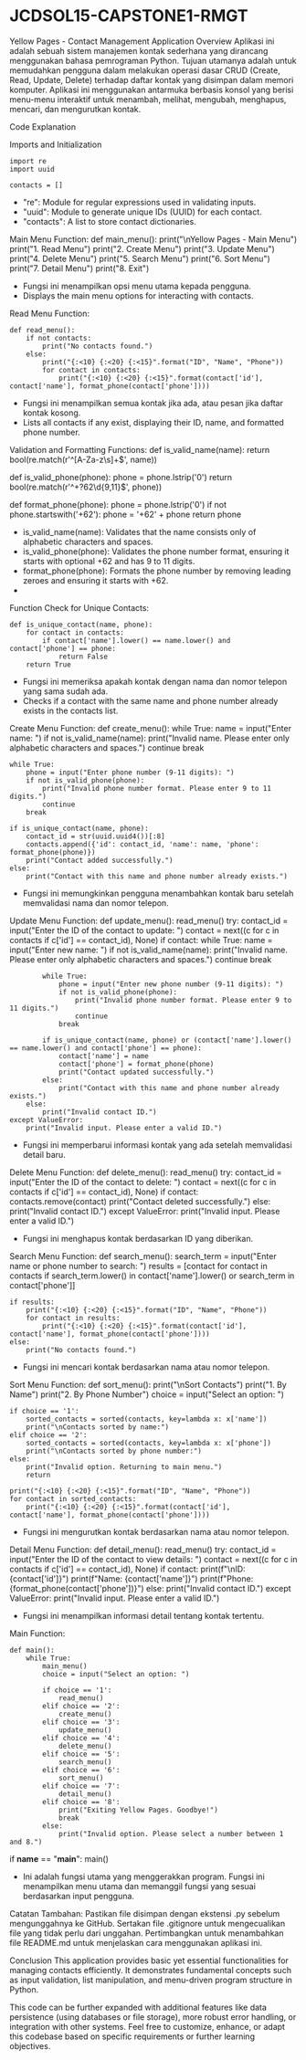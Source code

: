 # JCDSOL15-CAPSTONE1-RMGT
Yellow Pages - Contact Management Application
Overview
Aplikasi ini adalah sebuah sistem manajemen kontak sederhana yang dirancang menggunakan bahasa pemrograman Python. Tujuan utamanya adalah untuk memudahkan pengguna dalam melakukan operasi dasar CRUD (Create, Read, Update, Delete) terhadap daftar kontak yang disimpan dalam memori komputer. Aplikasi ini menggunakan antarmuka berbasis konsol yang berisi menu-menu interaktif untuk menambah, melihat, mengubah, menghapus, mencari, dan mengurutkan kontak.

Code Explanation

Imports and Initialization

	import re
	import uuid

	contacts = []
- "re": Module for regular expressions used in validating inputs.
- "uuid": Module to generate unique IDs (UUID) for each contact.
- "contacts": A list to store contact dictionaries.

Main Menu Function:
def main_menu():
    print("\nYellow Pages - Main Menu")
    print("1. Read Menu")
    print("2. Create Menu")
    print("3. Update Menu")
    print("4. Delete Menu")
    print("5. Search Menu")
    print("6. Sort Menu")
    print("7. Detail Menu")
    print("8. Exit")

- Fungsi ini menampilkan opsi menu utama kepada pengguna.  
- Displays the main menu options for interacting with contacts.

Read Menu Function:
	
	def read_menu():
    	if not contacts:
        	print("No contacts found.")
    	else:
        	print("{:<10} {:<20} {:<15}".format("ID", "Name", "Phone"))
        	for contact in contacts:
            	print("{:<10} {:<20} {:<15}".format(contact['id'], contact['name'], format_phone(contact['phone'])))
- Fungsi ini menampilkan semua kontak jika ada, atau pesan jika daftar kontak kosong.
- Lists all contacts if any exist, displaying their ID, name, and formatted phone number.

Validation and Formatting Functions:
def is_valid_name(name):
    return bool(re.match(r'^[A-Za-z\s]+$', name))

def is_valid_phone(phone):
    phone = phone.lstrip('0')
    return bool(re.match(r'^\+?62\d{9,11}$', phone))

def format_phone(phone):
    phone = phone.lstrip('0')
    if not phone.startswith('+62'):
        phone = '+62' + phone
    return phone

- is_valid_name(name): Validates that the name consists only of alphabetic characters and spaces.
- is_valid_phone(phone): Validates the phone number format, ensuring it starts with optional +62 and has 9 to 11 digits.
- format_phone(phone): Formats the phone number by removing leading zeroes and ensuring it starts with +62.
- 

Function Check for Unique Contacts:

	def is_unique_contact(name, phone):
    	for contact in contacts:
        	if contact['name'].lower() == name.lower() and contact['phone'] == phone:
            	return False
    	return True
- Fungsi ini memeriksa apakah kontak dengan nama dan nomor telepon yang sama sudah ada.
- Checks if a contact with the same name and phone number already exists in the contacts list.

Create Menu Function:
def create_menu():
    while True:
        name = input("Enter name: ")
        if not is_valid_name(name):
            print("Invalid name. Please enter only alphabetic characters and spaces.")
            continue
        break

    while True:
        phone = input("Enter phone number (9-11 digits): ")
        if not is_valid_phone(phone):
            print("Invalid phone number format. Please enter 9 to 11 digits.")
            continue
        break

    if is_unique_contact(name, phone):
        contact_id = str(uuid.uuid4())[:8]
        contacts.append({'id': contact_id, 'name': name, 'phone': format_phone(phone)})
        print("Contact added successfully.")
    else:
        print("Contact with this name and phone number already exists.")
- Fungsi ini memungkinkan pengguna menambahkan kontak baru setelah memvalidasi nama dan nomor telepon.

Update Menu Function:
def update_menu():
    read_menu()
    try:
        contact_id = input("Enter the ID of the contact to update: ")
        contact = next((c for c in contacts if c['id'] == contact_id), None)
        if contact:
            while True:
                name = input("Enter new name: ")
                if not is_valid_name(name):
                    print("Invalid name. Please enter only alphabetic characters and spaces.")
                    continue
                break

            while True:
                phone = input("Enter new phone number (9-11 digits): ")
                if not is_valid_phone(phone):
                    print("Invalid phone number format. Please enter 9 to 11 digits.")
                    continue
                break

            if is_unique_contact(name, phone) or (contact['name'].lower() == name.lower() and contact['phone'] == phone):
                contact['name'] = name
                contact['phone'] = format_phone(phone)
                print("Contact updated successfully.")
            else:
                print("Contact with this name and phone number already exists.")
        else:
            print("Invalid contact ID.")
    except ValueError:
        print("Invalid input. Please enter a valid ID.")
- Fungsi ini memperbarui informasi kontak yang ada setelah memvalidasi detail baru.
	
Delete Menu Function:
def delete_menu():
    read_menu()
    try:
        contact_id = input("Enter the ID of the contact to delete: ")
        contact = next((c for c in contacts if c['id'] == contact_id), None)
        if contact:
            contacts.remove(contact)
            print("Contact deleted successfully.")
        else:
            print("Invalid contact ID.")
    except ValueError:
        print("Invalid input. Please enter a valid ID.")
- Fungsi ini menghapus kontak berdasarkan ID yang diberikan.

Search Menu Function:
def search_menu():
    search_term = input("Enter name or phone number to search: ")
    results = [contact for contact in contacts if search_term.lower() in contact['name'].lower() or search_term in contact['phone']]
    
    if results:
        print("{:<10} {:<20} {:<15}".format("ID", "Name", "Phone"))
        for contact in results:
            print("{:<10} {:<20} {:<15}".format(contact['id'], contact['name'], format_phone(contact['phone'])))
    else:
        print("No contacts found.")
- Fungsi ini mencari kontak berdasarkan nama atau nomor telepon.

Sort Menu Function:
def sort_menu():
    print("\nSort Contacts")
    print("1. By Name")
    print("2. By Phone Number")
    choice = input("Select an option: ")

    if choice == '1':
        sorted_contacts = sorted(contacts, key=lambda x: x['name'])
        print("\nContacts sorted by name:")
    elif choice == '2':
        sorted_contacts = sorted(contacts, key=lambda x: x['phone'])
        print("\nContacts sorted by phone number:")
    else:
        print("Invalid option. Returning to main menu.")
        return
    
    print("{:<10} {:<20} {:<15}".format("ID", "Name", "Phone"))
    for contact in sorted_contacts:
        print("{:<10} {:<20} {:<15}".format(contact['id'], contact['name'], format_phone(contact['phone'])))
- Fungsi ini mengurutkan kontak berdasarkan nama atau nomor telepon.

 Detail Menu Function:
def detail_menu():
    read_menu()
    try:
        contact_id = input("Enter the ID of the contact to view details: ")
        contact = next((c for c in contacts if c['id'] == contact_id), None)
        if contact:
            print(f"\nID: {contact['id']}")
            print(f"Name: {contact['name']}")
            print(f"Phone: {format_phone(contact['phone'])}")
        else:
            print("Invalid contact ID.")
    except ValueError:
        print("Invalid input. Please enter a valid ID.")
- Fungsi ini menampilkan informasi detail tentang kontak tertentu.

Main Function:

	def main():
    	while True:
        	main_menu()
        	choice = input("Select an option: ")

        	if choice == '1':
            	read_menu()
        	elif choice == '2':
            	create_menu()
        	elif choice == '3':
            	update_menu()
        	elif choice == '4':
            	delete_menu()
        	elif choice == '5':
            	search_menu()
        	elif choice == '6':
            	sort_menu()
        	elif choice == '7':
            	detail_menu()
        	elif choice == '8':
            	print("Exiting Yellow Pages. Goodbye!")
            	break
        	else:
            	print("Invalid option. Please select a number between 1 and 8.")
if __name__ == "__main__":
    main()
- Ini adalah fungsi utama yang menggerakkan program. Fungsi ini menampilkan menu utama dan memanggil fungsi yang sesuai berdasarkan input pengguna.

Catatan Tambahan:
Pastikan file disimpan dengan ekstensi .py sebelum mengunggahnya ke GitHub.
Sertakan file .gitignore untuk mengecualikan file yang tidak perlu dari unggahan.
Pertimbangkan untuk menambahkan file README.md untuk menjelaskan cara menggunakan aplikasi ini.


Conclusion
This application provides basic yet essential functionalities for managing contacts efficiently. It demonstrates fundamental concepts such as input validation, list manipulation, and menu-driven program structure in Python.

This code can be further expanded with additional features like data persistence (using databases or file storage), more robust error handling, or integration with other systems.
Feel free to customize, enhance, or adapt this codebase based on specific requirements or further learning objectives.

  
